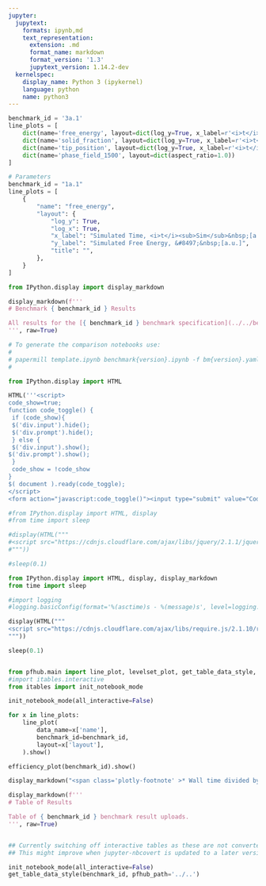 ```yaml
---
jupyter:
  jupytext:
    formats: ipynb,md
    text_representation:
      extension: .md
      format_name: markdown
      format_version: '1.3'
      jupytext_version: 1.14.2-dev
  kernelspec:
    display_name: Python 3 (ipykernel)
    language: python
    name: python3
---
```


```python papermill={"duration": 0.015463, "end_time": "2023-03-07T17:20:02.384302", "exception": false, "start_time": "2023-03-07T17:20:02.368839", "status": "completed"} tags=["parameters"]
benchmark_id = '3a.1'
line_plots = [
    dict(name='free_energy', layout=dict(log_y=True, x_label=r'<i>t</i>', y_label=r'&#8497;', range_y=[1.8e6, 2.4e6], title="Free Energy v Time")),
    dict(name='solid_fraction', layout=dict(log_y=True, x_label=r'<i>t</i>')),
    dict(name='tip_position', layout=dict(log_y=True, x_label=r'<i>t</i>')),
    dict(name='phase_field_1500', layout=dict(aspect_ratio=1.0))
]
```

```python papermill={"duration": 0.008466, "end_time": "2023-03-07T17:20:02.398145", "exception": false, "start_time": "2023-03-07T17:20:02.389679", "status": "completed"} tags=["injected-parameters"]
# Parameters
benchmark_id = "1a.1"
line_plots = [
    {
        "name": "free_energy",
        "layout": {
            "log_y": True,
            "log_x": True,
            "x_label": "Simulated Time, <i>t</i><sub>Sim</sub>&nbsp;[a.u.]",
            "y_label": "Simulated Free Energy, &#8497;&nbsp;[a.u.]",
            "title": "",
        },
    }
]

```

```python papermill={"duration": 0.013492, "end_time": "2023-03-07T17:20:02.416671", "exception": false, "start_time": "2023-03-07T17:20:02.403179", "status": "completed"} tags=[]
from IPython.display import display_markdown

display_markdown(f'''
# Benchmark { benchmark_id } Results

All results for the [{ benchmark_id } benchmark specification](../../benchmarks/benchmark{ benchmark_id }.ipynb/).
''', raw=True)
```

```python papermill={"duration": 0.010644, "end_time": "2023-03-07T17:20:02.432084", "exception": false, "start_time": "2023-03-07T17:20:02.421440", "status": "completed"} tags=[]
# To generate the comparison notebooks use:
# 
# papermill template.ipynb benchmark{version}.ipynb -f bm{version}.yaml
#
```

```python papermill={"duration": 0.017121, "end_time": "2023-03-07T17:20:02.454101", "exception": false, "start_time": "2023-03-07T17:20:02.436980", "status": "completed"} tags=[]
from IPython.display import HTML

HTML('''<script>
code_show=true; 
function code_toggle() {
 if (code_show){
 $('div.input').hide();
 $('div.prompt').hide();
 } else {
 $('div.input').show();
$('div.prompt').show();
 }
 code_show = !code_show
} 
$( document ).ready(code_toggle);
</script>
<form action="javascript:code_toggle()"><input type="submit" value="Code Toggle"></form>''')
```

```python papermill={"duration": 0.611951, "end_time": "2023-03-07T17:20:03.071140", "exception": false, "start_time": "2023-03-07T17:20:02.459189", "status": "completed"} tags=[]
#from IPython.display import HTML, display
#from time import sleep

#display(HTML("""
#<script src="https://cdnjs.cloudflare.com/ajax/libs/jquery/2.1.1/jquery.min.js"></script>
#"""))

#sleep(0.1)

from IPython.display import HTML, display, display_markdown
from time import sleep

#import logging
#logging.basicConfig(format='%(asctime)s - %(message)s', level=logging.DEBUG)

display(HTML("""
<script src="https://cdnjs.cloudflare.com/ajax/libs/require.js/2.1.10/require.min.js"></script>
"""))

sleep(0.1)


from pfhub.main import line_plot, levelset_plot, get_table_data_style, plot_order_of_accuracy, get_result_data, efficiency_plot
#import itables.interactive
from itables import init_notebook_mode

init_notebook_mode(all_interactive=False)
```

```python papermill={"duration": 3.416335, "end_time": "2023-03-07T17:20:06.489836", "exception": false, "start_time": "2023-03-07T17:20:03.073501", "status": "completed"} tags=[]
for x in line_plots:
    line_plot(
        data_name=x['name'],
        benchmark_id=benchmark_id,
        layout=x['layout'],
    ).show()
```

```python papermill={"duration": 2.012773, "end_time": "2023-03-07T17:20:08.799224", "exception": false, "start_time": "2023-03-07T17:20:06.786451", "status": "completed"} tags=[]
efficiency_plot(benchmark_id).show()

display_markdown("<span class='plotly-footnote' >* Wall time divided by the total simulated time.</span>", raw=True)

```

```python papermill={"duration": 0.302543, "end_time": "2023-03-07T17:20:09.396002", "exception": false, "start_time": "2023-03-07T17:20:09.093459", "status": "completed"} tags=[]
display_markdown(f'''
# Table of Results

Table of { benchmark_id } benchmark result uploads.
''', raw=True)
```

```python papermill={"duration": 0.299373, "end_time": "2023-03-07T17:20:09.994639", "exception": false, "start_time": "2023-03-07T17:20:09.695266", "status": "completed"} tags=[]

```

```python papermill={"duration": 1.189793, "end_time": "2023-03-07T17:20:11.482449", "exception": false, "start_time": "2023-03-07T17:20:10.292656", "status": "completed"} tags=[]
## Currently switching off interactive tables as these are not converted to HTML properly.
## This might improve when jupyter-nbcovert is updated to a later version.

init_notebook_mode(all_interactive=False)
get_table_data_style(benchmark_id, pfhub_path='../..')
```

```python papermill={"duration": 0.296122, "end_time": "2023-03-07T17:20:12.074308", "exception": false, "start_time": "2023-03-07T17:20:11.778186", "status": "completed"} tags=[]

```
